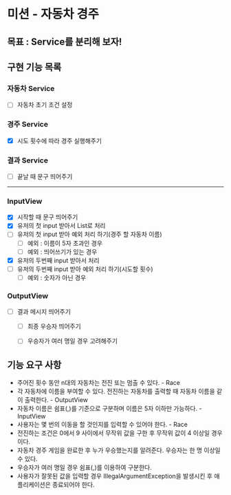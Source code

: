# 미션 - 자동차 경주

## 목표 : Service를 분리해 보자!

## 구현 기능 목록

### 자동차 Service

- [ ] 자동차 초기 조건 설정

### 경주 Service

- [x] 시도 횟수에 따라 경주 실행해주기

### 결과 Service

- [ ] 끝날 때 문구 띄어주기

----

### InputView

- [x] 시작할 때 문구 띄어주기
- [x] 유저의 첫 input 받아서 List로 처리
- [ ] 유저의 첫 input 받아 예외 처리 하기(경주 할 자동차 이름)
    - [ ] 예외 : 이름이 5자 초과인 경우
    - [ ] 예외 : 띄어쓰기가 있는 경우
- [x] 유저의 두번째 input 받아서 처리
- [ ] 유저의 두번째 input 받아 예외 처리 하기(시도할 횟수)
    - [ ] 예외 : 숫자가 아닌 경우

### OutputView

- [ ] 결과 메시지 띄어주기
    - [ ] 최종 우승자 띄어주기
    - [ ] 우승자가 여러 명일 경우 고려해주기


## 기능 요구 사항

- 주어진 횟수 동안 n대의 자동차는 전진 또는 멈출 수 있다. - Race
- 각 자동차에 이름을 부여할 수 있다. 전진하는 자동차를 출력할 때 자동차 이름을 같이 출력한다. - OutputView
- 자동차 이름은 쉼표(,)를 기준으로 구분하며 이름은 5자 이하만 가능하다. - InputView
- 사용자는 몇 번의 이동을 할 것인지를 입력할 수 있어야 한다. - Race
- 전진하는 조건은 0에서 9 사이에서 무작위 값을 구한 후 무작위 값이 4 이상일 경우이다.
- 자동차 경주 게임을 완료한 후 누가 우승했는지를 알려준다. 우승자는 한 명 이상일 수 있다.
- 우승자가 여러 명일 경우 쉼표(,)를 이용하여 구분한다.
- 사용자가 잘못된 값을 입력할 경우 IllegalArgumentException을 발생시킨 후 애플리케이션은 종료되어야 한다.